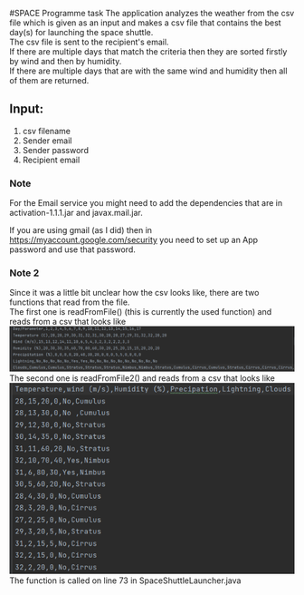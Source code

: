 #SPACE Programme task
The application analyzes the weather from the csv file 
which is given as an input and makes a csv file that contains the best day(s) for launching the space shuttle.  
The csv file is sent to the recipient's email.   
If there are multiple days that match the criteria then they are sorted firstly by wind and then by humidity.  
If there are multiple days that are with the same wind and humidity then all of them are returned.

## Input:
1. csv filename
2. Sender email
3. Sender password
4. Recipient email

### Note
For the Email service you might need to add the dependencies that are in activation-1.1.1.jar and javax.mail.jar.

If you are using gmail (as I did) then in https://myaccount.google.com/security you need to set up an App password and use that password. 

### Note 2
Since it was a little bit unclear how the csv looks like, there are two functions that read from the file.  
The first one is readFromFile() (this is currently the used function) and reads from a csv that looks like 
![img_1.png](img_1.png)   
The second one is readFromFile2() and reads from a csv that looks like
![img_2.png](img_2.png)
The function is called on line 73 in SpaceShuttleLauncher.java